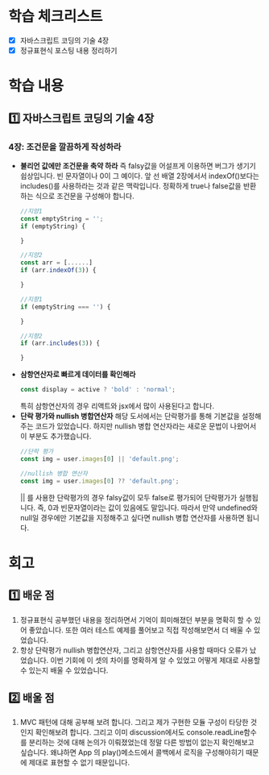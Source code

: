 # 학습 체크리스트

- [x] 자바스크립트 코딩의 기술 4장
- [x] 정규표현식 포스팅 내용 정리하기

# 학습 내용

## 1️⃣ 자바스크립트 코딩의 기술 4장

### 4장: 조건문을 깔끔하게 작성하라

- **불리언 값에만 조건문을 축약 하라**
  즉 falsy값을 어설프게 이용하면 버그가 생기기 쉽상입니다. 빈 문자열이나 0이 그 예이다. 앞 선 배열 2장에서서 indexOf()보다는 includes()를 사용하라는 것과 같은 맥락입니다. 정확하게 true나 false값을 반환하는 식으로 조건문을 구성해야 합니다.
  ```jsx
  //지양1
  const emptyString = '';
  if (emptyString) {

  }

  //지양2
  const arr = [......]
  if (arr.indexOf(3)) {

  }

  //지향1
  if (emptyString === '') {

  }

  //지향2
  if (arr.includes(3)) {

  }

  ```
- **삼항연산자로 빠르게 데이터를 확인해라**
  ```jsx
  const display = active ? 'bold' : 'normal';
  ```
  특히 삼항연산자의 경우 리액트와 jsx에서 많이 사용된다고 합니다.
- **단락 평가와 nullish 병합연산자**
  해당 도서에서는 단락평가를 통해 기본값을 설정해주는 코드가 있었습니다. 하지만 nullish 병합 연산자라는 새로운 문법이 나왔어서 이 부분도 추가했습니다.
  ```jsx
  //단락 평가
  const img = user.images[0] || 'default.png';

  //nullish 병합 연산자
  const img = user.images[0] ?? 'default.png';
  ```
  || 를 사용한 단락평가의 경우 falsy값이 모두 false로 평가되어 단락평가가 실행됩니다. 즉, 0과 빈문자열이라는 값이 있음에도 말입니다. 따라서 만약 undefined와 null일 경우에만 기본값을 지정해주고 싶다면 nullish 병합 연산자를 사용하면 됩니다.

# 회고

## 1️⃣ 배운 점

1. 정규표현식 공부했던 내용을 정리하면서 기억이 희미해졌던 부분을 명확히 할 수 있어 좋았습니다. 또한 여러 테스트 예제를 풀어보고 직접 작성해보면서 더 배울 수 있었습니다.
2. 항상 단락평가 nullish 병합연산자, 그리고 삼항연산자를 사용할 때마다 오류가 났었습니다. 이번 기회에 이 셋의 차이를 명확하게 알 수 있었고 어떻게 제대로 사용할 수 있는지 배울 수 있었습니다.

## 2️⃣ 배울 점

1. MVC 패턴에 대해 공부해 보려 합니다. 그리고 제가 구현한 모듈 구성이 타당한 것인지 확인해보려 합니다. 그리고 이미 discussion에서도 console.readLine함수를 분리하는 것에 대해 논의가 이뤄졌었는데 정말 다른 방법이 없는지 확인해보고 싶습니다. 왜냐하면 App 의 play()메소드에서 콜백에서 로직을 구성해야히기 때문에 제대로 표현할 수 없기 때문입니다.
